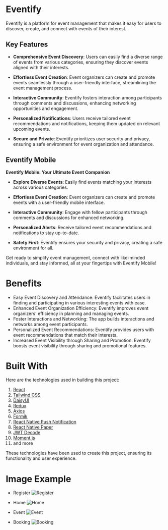 # Eventify

Eventify is a platform for event management that makes it easy for users to discover, create, and connect with events of their interest.

## Key Features

- **Comprehensive Event Discovery**: Users can easily find a diverse range of events from various categories, ensuring they discover events aligned with their interests.

- **Effortless Event Creation**: Event organizers can create and promote events seamlessly through a user-friendly interface, streamlining the event management process.

- **Interactive Community**: Eventify fosters interaction among participants through comments and discussions, enhancing networking opportunities and engagement.

- **Personalized Notifications**: Users receive tailored event recommendations and notifications, keeping them updated on relevant upcoming events.

- **Secure and Private**: Eventify prioritizes user security and privacy, ensuring a safe environment for event organization and attendance.

## Eventify Mobile

**Eventify Mobile: Your Ultimate Event Companion**

- **Explore Diverse Events**: Easily find events matching your interests across various categories.

- **Effortless Event Creation**: Event organizers can create and promote events with a user-friendly mobile interface.

- **Interactive Community**: Engage with fellow participants through comments and discussions for enhanced networking.

- **Personalized Alerts**: Receive tailored event recommendations and notifications to stay up-to-date.

- **Safety First**: Eventify ensures your security and privacy, creating a safe environment for all.

Get ready to simplify event management, connect with like-minded individuals, and stay informed, all at your fingertips with Eventify Mobile!

# Benefits
- Easy Event Discovery and Attendance: Eventify facilitates users in finding and participating in various interesting events with ease.
- Enhanced Event Organization Efficiency: Eventify improves event organizers' efficiency in planning and managing events.
- Foster Interactions and Networking: The app builds interactions and networks among event participants.
- Personalized Event Recommendations: Eventify provides users with event recommendations that match their interests.
- Increased Event Visibility through Sharing and Promotion: Eventify boosts event visibility through sharing and promotional features.

# Built With
Here are the technologies used in building this project:

1. [React](https://reactjs.org/)
2. [Tailwind CSS](https://tailwindcss.com/)
3. [DaisyUI](https://daisyui.com/)
4. [Redux](https://redux.js.org/)
5. [Axios](https://axios-http.com/docs/intro)
6. [Formik](https://formik.org/)
7. [React Native Push Notification](https://example-link.com/react-native-push-notification)
8. [React Native Paper](https://example-link.com/react-native-paper)
9. [JWT Decode](https://example-link.com/jwt-decode)
10. [Moment.js](https://example-link.com/moment-js)
11. and more

These technologies have been used to create this project, ensuring its functionality and user experience.

# Image Example

- Register
![Register](https://github.com/ArySuarsyah/Eventify-redevelop/blob/main/src/assets/Image/app_image/Register.jpg)

- Home
![Home](https://github.com/ArySuarsyah/Eventify-redevelop/blob/main/src/assets/Image/app_image/Home.jpg)

- Event
![Event](https://github.com/ArySuarsyah/Eventify-redevelop/blob/main/src/assets/Image/app_image/Event.jpg)

- Booking
![Booking](https://github.com/ArySuarsyah/Eventify-redevelop/blob/main/src/assets/Image/app_image/Booking.jpg)

